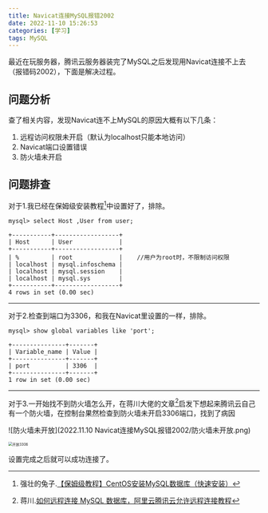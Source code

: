 ```yaml
---
title: Navicat连接MySQL报错2002
date: 2022-11-10 15:26:53
categories: [学习]
tags: MySQL
---
```


最近在玩服务器，腾讯云服务器装完了MySQL之后发现用Navicat连接不上去（报错码2002），下面是解决过程。

<!--more-->

## 问题分析

查了相关内容，发现Navicat连不上MySQL的原因大概有以下几条：

1. 远程访问权限未开启（默认为localhost只能本地访问）
2. Navicat端口设置错误
3. 防火墙未开启



## 问题排查

对于1.我已经在保姆级安装教程[^1]中设置好了，排除。

```mysql
mysql> select Host ,User from user;
```

```mysql
+-----------+------------------+
| Host      | User             |
+-----------+------------------+
| %         | root             |	//用户为root时，不限制访问权限
| localhost | mysql.infoschema |
| localhost | mysql.session    |
| localhost | mysql.sys        |
+-----------+------------------+
4 rows in set (0.00 sec)
```

---

对于2.检查到端口为3306，和我在Navicat里设置的一样，排除。

```mysql
mysql> show global variables like 'port';
```

```mysql
+---------------+-------+
| Variable_name | Value |
+---------------+-------+
| port          | 3306  |
+---------------+-------+
1 row in set (0.00 sec)
```

---

对于3.一开始找不到防火墙怎么开，在蒋川大佬的文章[^2]启发下想起来腾讯云自己有一个防火墙，在控制台果然检查到防火墙未开启3306端口，找到了病因

![防火墙未开放](2022.11.10 Navicat连接MySQL报错2002/防火墙未开放.png)

 <img src="2022.11.10 Navicat连接MySQL报错2002/开放3306.png" alt="开放3306" style="zoom:50%;" />

设置完成之后就可以成功连接了。



[^1]:强壮的兔子.[【保姆级教程】CentOS安装MySQL数据库（快速安装）](https://www.bilibili.com/video/BV14Y4y1c76C/)
[^2]:蒋川.[如何远程连接 MySQL 数据库，阿里云腾讯云允许远程连接教程](https://kalacloud.com/blog/how-to-allow-remote-access-to-mysql/)
